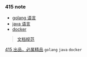 ### 415 note

- [golang 语言](golang/0000golang.md)
- [java 语言](java/0000java.md)
- [docker](docker/0000docker.md)

> [文档规范](README.md)
>
[415 出品，必属精品](note.md) `golang` `java` `docker`